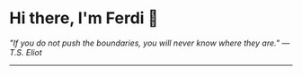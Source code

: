 <h1>Hi there, I'm Ferdi 👋</h1>

<p><em>
  "If you do not push the boundaries, you will never know where they are." — T.S. Eliot
</em></p>

---

